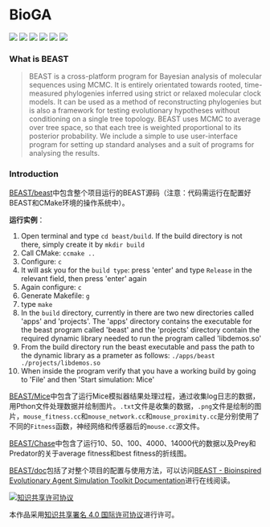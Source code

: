 # BioGA
![](https://img.shields.io/badge/dynamic/json?color=%231D1B1B&label=Github&query=%24.data.totalSubs&url=https%3A%2F%2Fapi.spencerwoo.com%2Fsubstats%2F%3Fsource%3Dgithub%26queryKey%3DHurleyJames) ![](https://img.shields.io/badge/dynamic/json?color=%232093DC&label=Twitter&query=%24.data.totalSubs&url=https%3A%2F%2Fapi.spencerwoo.com%2Fsubstats%2F%3Fsource%3Dtwitter%26queryKey%3DHurleyHuang23) ![](https://img.shields.io/badge/dynamic/json?color=%233FA4DA&label=Telegram&query=%24.data.totalSubs&url=https%3A%2F%2Fapi.spencerwoo.com%2Fsubstats%2F%3Fsource%3Dtelegram%26queryKey%3DHurleyJames) ![](https://img.shields.io/badge/dynamic/json?color=%23E79437&label=微博&query=%24.data.totalSubs&url=https%3A%2F%2Fapi.spencerwoo.com%2Fsubstats%2F%3Fsource%3Dweibo%26queryKey%3D5628559861) ![](https://img.shields.io/badge/dynamic/json?color=%23097BE9&label=知乎&query=%24.data.totalSubs&url=https%3A%2F%2Fapi.spencerwoo.com%2Fsubstats%2F%3Fsource%3Dzhihu%26queryKey%3Dhuang-peng-yuan-91) ![](https://img.shields.io/badge/dynamic/json?color=%23199C59&label=酷安&query=%24.data.totalSubs&url=https%3A%2F%2Fapi.spencerwoo.com%2Fsubstats%2F%3Fsource%3Dcoolapk%26queryKey%3D795519)  

### What is BEAST

> BEAST is a cross-platform program for Bayesian analysis of molecular sequences using MCMC. It is entirely orientated towards rooted, time-measured phylogenies inferred using strict or relaxed molecular clock models. It can be used as a method of reconstructing phylogenies but is also a framework for testing evolutionary hypotheses without conditioning on a single tree topology. BEAST uses MCMC to average over tree space, so that each tree is weighted proportional to its posterior probability. We include a simple to use user-interface program for setting up standard analyses and a suit of programs for analysing the results.

### Introduction

[BEAST/beast](BEAST/beast)中包含整个项目运行的BEAST源码（注意：代码需运行在配置好BEAST和CMake环境的操作系统中）。

**运行实例**：

1. Open terminal and type `cd beast/build`. If the build directory is not there, simply create it by `mkdir build`
2. Call CMake: `ccmake ..`
3. Configure: `c`
4. It will ask you for the `build type`: press 'enter' and type `Release` in the relevant field, then press 'enter' again
5. Again configure: `c`
6. Generate Makefile: `g`
7. type `make`
8. In the `build` directory, currently in there are two new directories called 'apps' and 'projects'. The 'apps' directory contains the executable for the beast program called 'beast' and the 'projects' directory contain the required dynamic library needed to run the program called 'libdemos.so'
9. From the build directory run the beast executable and pass the path to the dynamic library as a prameter as follows: `./apps/beast ./projects/libdemos.so`
10. When inside the program verify that you have a working build by going to 'File' and then 'Start simulation: Mice'


[BEAST/Mice](BEAST/Mice)中包含了运行Mice模拟器结果处理过程，通过收集log日志的数据，用Pthon文件处理数据并绘制图片。`.txt`文件是收集的数据，`.png`文件是绘制的图片，`mouse_fitness.cc`和`mouse_network.cc`和`mouse_proximity.cc`是分别使用了不同的`Fitness`函数，神经网络和传感器后的`mouse.cc`源文件。

[BEAST/Chase](BEAST/Chase)中包含了运行10、50、100、4000、14000代的数据以及Prey和Predator的关于average fitness和best fitness的折线图。

[BEAST/doc](BEAST/doc)包括了对整个项目的配置与使用方法，可以访问[BEAST - Bioinspired Evolutionary Agent Simulation Toolkit Documentation](http://hurley.fun/download/bio)进行在线阅读。

<a rel="license" href="http://creativecommons.org/licenses/by/4.0/"><img alt="知识共享许可协议" style="border-width:0" src="https://i.creativecommons.org/l/by/4.0/88x31.png" /></a>

本作品采用<a rel="license" href="http://creativecommons.org/licenses/by/4.0/">知识共享署名 4.0 国际许可协议</a>进行许可。